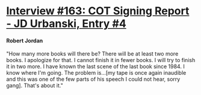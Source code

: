 # [Interview #163: COT Signing Report - JD Urbanski, Entry #4](https://www.theoryland.com/intvmain.php?i=163#4)

#### Robert Jordan

"How many more books will there be? There will be at least two more books. I apologize for that. I cannot finish it in fewer books. I will try to finish it in two more. I have known the last scene of the last book since 1984. I know where I'm going. The problem is...[my tape is once again inaudible and this was one of the few parts of his speech I could not hear, sorry gang]. That's about it."


